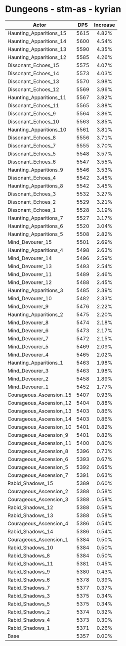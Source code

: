 # Dungeons - stm-as - kyrian
| Actor | DPS | Increase |
|---|:---:|:---:|
|Haunting_Apparitions_15|5615|4.82%|
|Haunting_Apparitions_14|5600|4.54%|
|Haunting_Apparitions_13|5590|4.35%|
|Haunting_Apparitions_12|5585|4.26%|
|Dissonant_Echoes_15|5575|4.07%|
|Dissonant_Echoes_14|5573|4.03%|
|Dissonant_Echoes_13|5570|3.98%|
|Dissonant_Echoes_12|5569|3.96%|
|Haunting_Apparitions_11|5567|3.92%|
|Dissonant_Echoes_11|5565|3.88%|
|Dissonant_Echoes_9|5564|3.86%|
|Dissonant_Echoes_10|5563|3.85%|
|Haunting_Apparitions_10|5561|3.81%|
|Dissonant_Echoes_8|5556|3.71%|
|Dissonant_Echoes_7|5555|3.70%|
|Dissonant_Echoes_5|5548|3.57%|
|Dissonant_Echoes_6|5547|3.55%|
|Haunting_Apparitions_9|5546|3.53%|
|Dissonant_Echoes_4|5542|3.45%|
|Haunting_Apparitions_8|5542|3.45%|
|Dissonant_Echoes_3|5532|3.27%|
|Dissonant_Echoes_2|5529|3.21%|
|Dissonant_Echoes_1|5528|3.19%|
|Haunting_Apparitions_7|5527|3.17%|
|Haunting_Apparitions_6|5520|3.04%|
|Haunting_Apparitions_5|5508|2.82%|
|Mind_Devourer_15|5501|2.69%|
|Haunting_Apparitions_4|5498|2.63%|
|Mind_Devourer_14|5496|2.59%|
|Mind_Devourer_13|5493|2.54%|
|Mind_Devourer_11|5489|2.46%|
|Mind_Devourer_12|5488|2.45%|
|Haunting_Apparitions_3|5485|2.39%|
|Mind_Devourer_10|5482|2.33%|
|Mind_Devourer_9|5476|2.22%|
|Haunting_Apparitions_2|5475|2.20%|
|Mind_Devourer_8|5474|2.18%|
|Mind_Devourer_6|5473|2.17%|
|Mind_Devourer_7|5472|2.15%|
|Mind_Devourer_5|5469|2.09%|
|Mind_Devourer_4|5465|2.02%|
|Haunting_Apparitions_1|5463|1.98%|
|Mind_Devourer_3|5463|1.98%|
|Mind_Devourer_2|5458|1.89%|
|Mind_Devourer_1|5452|1.77%|
|Courageous_Ascension_15|5407|0.93%|
|Courageous_Ascension_12|5404|0.88%|
|Courageous_Ascension_13|5403|0.86%|
|Courageous_Ascension_14|5403|0.86%|
|Courageous_Ascension_10|5401|0.82%|
|Courageous_Ascension_9|5401|0.82%|
|Courageous_Ascension_11|5400|0.80%|
|Courageous_Ascension_8|5396|0.73%|
|Courageous_Ascension_6|5393|0.67%|
|Courageous_Ascension_5|5392|0.65%|
|Courageous_Ascension_7|5391|0.63%|
|Rabid_Shadows_15|5389|0.60%|
|Courageous_Ascension_2|5388|0.58%|
|Courageous_Ascension_3|5388|0.58%|
|Rabid_Shadows_12|5388|0.58%|
|Rabid_Shadows_13|5388|0.58%|
|Courageous_Ascension_4|5386|0.54%|
|Rabid_Shadows_14|5386|0.54%|
|Courageous_Ascension_1|5384|0.50%|
|Rabid_Shadows_10|5384|0.50%|
|Rabid_Shadows_8|5384|0.50%|
|Rabid_Shadows_11|5381|0.45%|
|Rabid_Shadows_9|5380|0.43%|
|Rabid_Shadows_6|5378|0.39%|
|Rabid_Shadows_7|5377|0.37%|
|Rabid_Shadows_3|5375|0.34%|
|Rabid_Shadows_5|5375|0.34%|
|Rabid_Shadows_2|5374|0.32%|
|Rabid_Shadows_4|5373|0.30%|
|Rabid_Shadows_1|5371|0.26%|
|Base|5357|0.00%|
